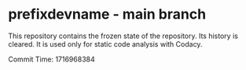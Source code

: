 # prefixdevname - main branch

This repository contains the frozen state of the repository.
Its history is cleared. It is used only for static code
analysis with Codacy.

Commit Time: 1716968384